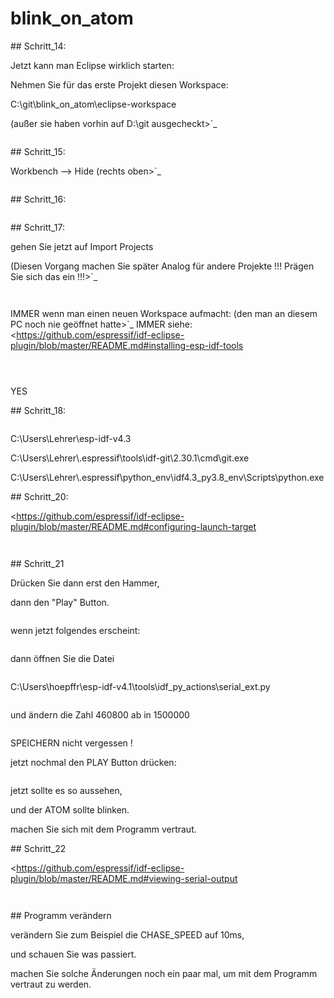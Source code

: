 # blink_on_atom

\## Schritt_14:

Jetzt kann man Eclipse wirklich starten:

Nehmen Sie für das erste Projekt diesen Workspace:

C:\\git\\blink_on_atom\\eclipse-workspace

(außer sie haben vorhin auf D:\\git ausgecheckt>\`\_

```{image} https://user-images.githubusercontent.com/69573151/92934821-3effde00-f448-11ea-9631-7ec96373413a.png
```

\## Schritt_15:

Workbench --> Hide (rechts oben>\`\_

```{image} https://user-images.githubusercontent.com/69573151/124086686-9744b280-da51-11eb-847c-1629d53d2afb.png
```

\## Schritt_16:

```{image} https://user-images.githubusercontent.com/69573151/124086737-a4fa3800-da51-11eb-8438-b356d0efb55f.png
```

\## Schritt_17:

gehen Sie jetzt auf Import Projects

(Diesen Vorgang machen Sie später Analog für andere Projekte !!! Prägen Sie sich das ein !!!>\`\_

```{image} https://user-images.githubusercontent.com/69573151/92934978-74a4c700-f448-11ea-96b4-80fdf732a31d.png
```

```{image} https://user-images.githubusercontent.com/69573151/92935002-7cfd0200-f448-11ea-8178-a4531d733d4f.png
```

IMMER wenn man einen neuen Workspace aufmacht: (den man an diesem PC noch nie geöffnet hatte>\`\_
IMMER
siehe: \<<https://github.com/espressif/idf-eclipse-plugin/blob/master/README.md#installing-esp-idf-tools>

```{image} https://user-images.githubusercontent.com/69573151/92935162-b2095480-f448-11ea-8081-65189f5bf2a2.png
```

```{image} https://user-images.githubusercontent.com/69573151/124086854-c1967000-da51-11eb-897e-ae16f081ac62.png
```

```{image} https://user-images.githubusercontent.com/69573151/124086907-c9eeab00-da51-11eb-9069-77c69cac044e.png
```

YES

\## Schritt_18:

```{image} https://user-images.githubusercontent.com/69573151/124087513-5bf6b380-da52-11eb-905d-8f1383d09acc.png
```

C:\\Users\\Lehrer\\esp-idf-v4.3

C:\\Users\\Lehrer\\.espressif\\tools\\idf-git\\2.30.1\\cmd\\git.exe

C:\\Users\\Lehrer\\.espressif\\python_env\\idf4.3_py3.8_env\\Scripts\\python.exe

\## Schritt_20:

\<<https://github.com/espressif/idf-eclipse-plugin/blob/master/README.md#configuring-launch-target>

```{image} https://user-images.githubusercontent.com/69573151/124087774-a1b37c00-da52-11eb-9f06-1e4fdc2a4a59.png
```

```{image} https://user-images.githubusercontent.com/69573151/124087878-ba239680-da52-11eb-8555-cc85060ff2ce.png
```

\## Schritt_21

Drücken Sie dann erst den Hammer,

dann den "Play" Button.

```{image} https://user-images.githubusercontent.com/69573151/92991040-09f39a00-f4e1-11ea-9903-513d05ddba68.png
```

wenn jetzt folgendes erscheint:

```{image} https://user-images.githubusercontent.com/69573151/92991046-1a0b7980-f4e1-11ea-9ca7-68467df8ead0.png
```

dann öffnen Sie die Datei

```{image} https://user-images.githubusercontent.com/69573151/92991100-7b334d00-f4e1-11ea-9ce5-060e831d1e54.png
```

C:\\Users\\hoepffr\\esp-idf-v4.1\\tools\\idf_py_actions\\serial_ext.py

```{image} https://user-images.githubusercontent.com/69573151/92991095-6c4c9a80-f4e1-11ea-9eed-a64147547322.png
```

und ändern die Zahl 460800 ab in 1500000

```{image} https://user-images.githubusercontent.com/69573151/92991122-aa49be80-f4e1-11ea-8181-211d0d2cafcd.png
```

SPEICHERN nicht vergessen !

jetzt nochmal den PLAY Button drücken:

```{image} https://user-images.githubusercontent.com/69573151/92991156-057bb100-f4e2-11ea-918d-703a8cac8114.png
```

jetzt sollte es so aussehen,

und der ATOM sollte blinken.

machen Sie sich mit dem Programm vertraut.

\## Schritt_22

\<<https://github.com/espressif/idf-eclipse-plugin/blob/master/README.md#viewing-serial-output>

```{image} https://user-images.githubusercontent.com/69573151/92991167-1fb58f00-f4e2-11ea-824b-ba9b15978dec.png
```

```{image} https://user-images.githubusercontent.com/69573151/92991174-2c39e780-f4e2-11ea-82ce-e757c7c6df74.png
```

\## Programm verändern

verändern Sie zum Beispiel die CHASE_SPEED auf 10ms,

und schauen Sie was passiert.

machen Sie solche Änderungen noch ein paar mal, um mit dem Programm vertraut zu werden.
